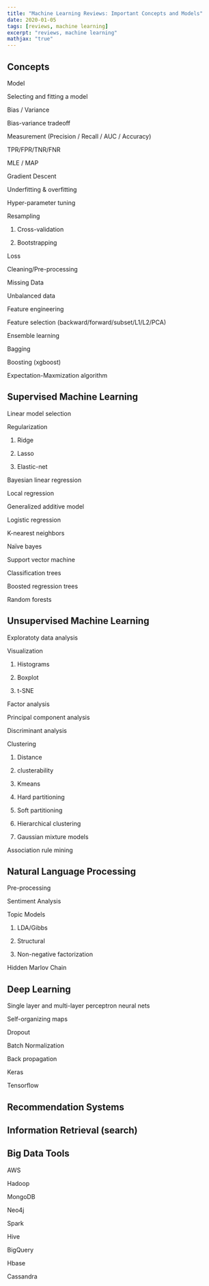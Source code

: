```yaml
---
title: "Machine Learning Reviews: Important Concepts and Models"
date: 2020-01-05
tags: [reviews, machine learning]
excerpt: "reviews, machine learning"
mathjax: "true"
---
```


## Concepts

Model

Selecting and fitting a model

Bias / Variance

Bias-variance tradeoff

Measurement (Precision / Recall / AUC / Accuracy)

TPR/FPR/TNR/FNR

MLE / MAP

Gradient Descent

Underfitting & overfitting

Hyper-parameter tuning 

Resampling

1. Cross-validation

2. Bootstrapping

Loss

Cleaning/Pre-processing

Missing Data

Unbalanced data

Feature engineering

Feature selection
(backward/forward/subset/L1/L2/PCA)

Ensemble learning

Bagging

Boosting (xgboost)

Expectation-Maxmization algorithm


## Supervised Machine Learning

Linear model selection

Regularization 

1. Ridge

2. Lasso 

3. Elastic-net

Bayesian linear regression

Local regression

Generalized additive model

Logistic regression

K-nearest neighbors

Naïve bayes

Support vector machine

Classification trees

Boosted regression trees

Random forests

## Unsupervised Machine Learning

Exploratoty data analysis

Visualization 

1. Histograms

2. Boxplot

3. t-SNE

Factor analysis

Principal component analysis

Discriminant analysis

Clustering

1. Distance

2. clusterability

3. Kmeans

4. Hard partitioning

5. Soft partitioning

6. Hierarchical clustering

7. Gaussian mixture models

Association rule mining


## Natural Language Processing

Pre-processing

Sentiment Analysis

Topic Models

1. LDA/Gibbs 

2. Structural

3. Non-negative factorization

Hidden Marlov Chain

## Deep Learning

Single layer and multi-layer perceptron neural nets

Self-organizing maps

Dropout

Batch Normalization

Back propagation

Keras

Tensorflow

## Recommendation Systems

## Information Retrieval (search)

## Big Data Tools

AWS

Hadoop

MongoDB 

Neo4j 

Spark

Hive

BigQuery

Hbase

Cassandra

